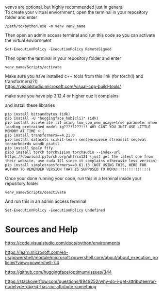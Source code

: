 venvs are optional, but highly recommended just in general
<br>
To create your virtual enviornment, open the terminal in your repository folder and enter
```
/path/to/python.exe -m venv venv_name
```

Then open an admin access terminal and run this code so you can activate the virtual enviornment
```
Set-ExecutionPolicy -ExecutionPolicy RemoteSigned
```

Then open the terminal in your repository folder and enter
```
venv_name/Scripts/activate
```

Make sure you have installed c++ tools from this link (for torch(!) and transformers(?))
<br>
https://visualstudio.microsoft.com/visual-cpp-build-tools/

make sure you have pip 3.12.4 or higher cuz it complains

and install these libraries
```
pip install bitsandbytes (idk)
pip install -U "huggingface_hub[cli]" (idk)
pip install accelerate (if using low_cpu_mem_usage=true parameter when loading pretrained model ig????????!!! WHY CANT YOU JUST USE LITTLE MEMORY AT TIME >:(                  
pip install transformers==4.21.0
pip install datasets scikit-learn sentencepiece streamlit seqeval tensorboardx wandb psutil
pip install SpaCy ftfy
pip3 install torch torchvision torchaudio --index-url https://download.pytorch.org/whl/cu121 (just get the latest one from their website, use cuda 121 since it complains otherwsie less verison)
pip install simpletransformers==0.61.13 (NOT USING THIS, HERE FOR AUTHOR TO REMEMBER VERSION THAT IS SUPPOSED TO WORK!!!!!!!!!!!!!!!) 
```

Once your done running your code, run this in a terminal inside your repository folder
```
venv_name/Scripts/deactivate
```

And run this in an admin access terminal
```
Set-ExecutionPolicy -ExecutionPolicy Undefined
```

# Sources and Help
https://code.visualstudio.com/docs/python/environments

https://learn.microsoft.com/en-us/powershell/module/microsoft.powershell.core/about/about_execution_policies?view=powershell-7.4

https://github.com/huggingface/optimum/issues/344

https://stackoverflow.com/questions/8949252/why-do-i-get-attributeerror-nonetype-object-has-no-attribute-something
